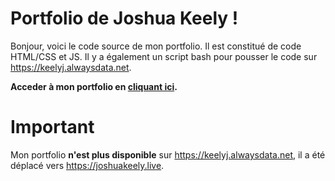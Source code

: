 # Portfolio de Joshua Keely !

Bonjour, voici le code source de mon portfolio. Il est constitué de code HTML/CSS et JS.
Il y a également un script bash pour pousser le code sur https://keelyj.alwaysdata.net.

**Acceder à mon portfolio en [cliquant ici](https://joshuakeely.live).**


# Important

Mon portfolio **n'est plus disponible** sur https://keelyj.alwaysdata.net, il a été déplacé vers https://joshuakeely.live.



